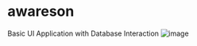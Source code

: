 # awareson
Basic UI Application with Database Interaction
![image](https://github.com/user-attachments/assets/a988cd45-5ff2-41a0-8635-bbc78d22d8f5)
